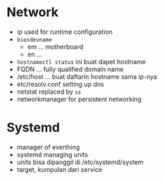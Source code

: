 # Network
- ip used for runtime configuration
- `biosdevname` 
    - em ... motherboard
    - en ... 
- `hostnamectl status` ini buat dapet hostname 
- FQDN ... fully qualified domain name
- /etc/host ... buat daftarin hostname sama ip-nya
- etc/resolv.conf setting up dns
- netstat replaced by `ss`
- networkmanager for persistent networking

# Systemd
- manager of everthing
- systemd managing units
- units bisa dipanggil di /etc/systemd/system
- target, kumpulan dari service
